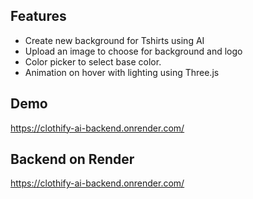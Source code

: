 ## Features

- Create new background for Tshirts using AI
- Upload an image to choose for background and logo
- Color picker to select base color.
- Animation on hover with lighting using Three.js

## Demo

https://clothify-ai-backend.onrender.com/

## Backend on Render

https://clothify-ai-backend.onrender.com/
